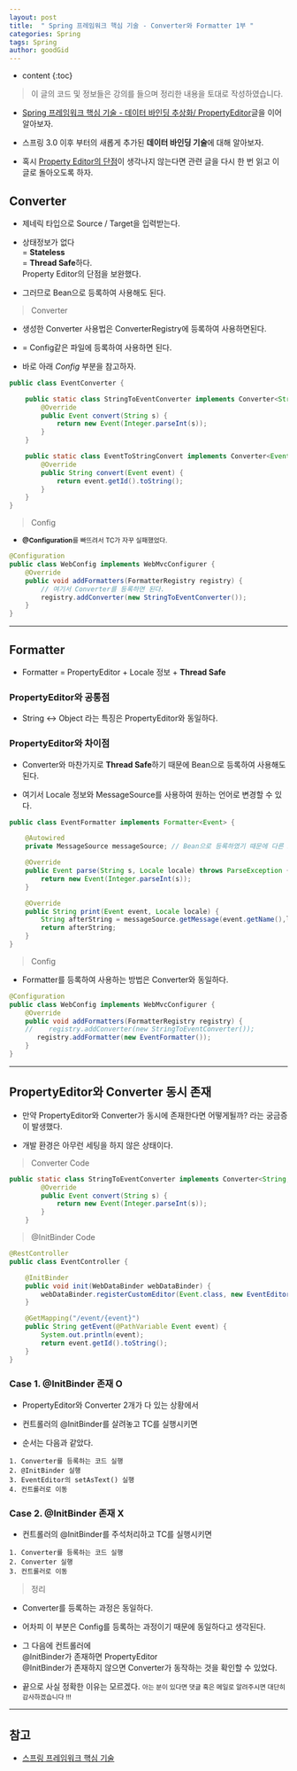 ```yaml
---
layout: post
title:  " Spring 프레임워크 핵심 기술 - Converter와 Formatter 1부 "
categories: Spring
tags: Spring
author: goodGid
---
```

* content
{:toc}

> 이 글의 코드 및 정보들은 강의를 들으며 정리한 내용을 토대로 작성하였습니다.

* [Spring 프레임워크 핵심 기술 - 데이터 바인딩 추상화/ PropertyEditor]({{site.url}}/Spring-Framework-Core-Technology-Data-Bindgin-PropertyEditor/)글을 이어 알아보자.

* 스프링 3.0 이후 부터의 새롭게 추가된 **데이터 바인딩 기술**에 대해 알아보자.

* 혹시 [Property Editor의 단점]({{site.url}}/Spring-Framework-Core-Technology-Data-Bindgin-PropertyEditor/#propertyeditor의-단점)이 생각나지 않는다면 관련 글을 다시 한 번 읽고 이 글로 돌아오도록 하자.

## Converter

* 제네릭 타입으로 Source / Target을 입력받는다.

* 상태정보가 없다 <br> = **Stateless** <br> = **Thread Safe**하다. <br> Property Editor의 단점을 보완했다.

* 그러므로 Bean으로 등록하여 사용해도 된다.

> Converter

* 생성한 Converter 사용법은 ConverterRegistry에 등록하여 사용하면된다. 

* = Config같은 파일에 등록하여 사용하면 된다. 

* 바로 아래 *Config* 부분을 참고하자.

``` java
public class EventConverter {

    public static class StringToEventConverter implements Converter<String, Event> {
        @Override
        public Event convert(String s) {
            return new Event(Integer.parseInt(s));
        }
    }

    public static class EventToStringConvert implements Converter<Event, String> {
        @Override
        public String convert(Event event) {
            return event.getId().toString();
        }
    }
}
```

> Config

* <small>**@Configuration**를 빠뜨려서 TC가 자꾸 실패했었다.</small>

``` java
@Configuration
public class WebConfig implements WebMvcConfigurer {
    @Override
    public void addFormatters(FormatterRegistry registry) {
        // 여기서 Converter를 등록하면 된다.
        registry.addConverter(new StringToEventConverter());
    }
}
```














---


## Formatter

* Formatter = PropertyEditor + Locale 정보 + **Thread Safe**

### PropertyEditor와 공통점

* String <-> Object 라는 특징은 PropertyEditor와 동일하다.

### PropertyEditor와 차이점

* Converter와 마찬가지로 **Thread Safe**하기 때문에 Bean으로 등록하여 사용해도 된다.

* 여기서 Locale 정보와 MessageSource를 사용하여 원하는 언어로 변경할 수 있다.


``` java
public class EventFormatter implements Formatter<Event> {

    @Autowired
    private MessageSource messageSource; // Bean으로 등록하였기 때문에 다른 Bean 주입이 가능하다 !

    @Override
    public Event parse(String s, Locale locale) throws ParseException {
        return new Event(Integer.parseInt(s));
    }

    @Override
    public String print(Event event, Locale locale) {
        String afterString = messageSource.getMessage(event.getName(),locale);
        return afterString;
    }
}
```

> Config

* Formatter를 등록하여 사용하는 방법은 Converter와 동일하다.

``` java
@Configuration
public class WebConfig implements WebMvcConfigurer {
    @Override
    public void addFormatters(FormatterRegistry registry) {
    //    registry.addConverter(new StringToEventConverter());
       registry.addFormatter(new EventFormatter());
    }
}
```

---


## PropertyEditor와 Converter 동시 존재

* 만약 PropertyEditor와 Converter가 동시에 존재한다면 어떻게될까? 라는 궁금증이 발생했다.

* 개발 환경은 아무런 세팅을 하지 않은 상태이다.

> Converter Code

``` java
public static class StringToEventConverter implements Converter<String, Event> {
        @Override
        public Event convert(String s) {
            return new Event(Integer.parseInt(s));
        }
    }
```

> @InitBinder Code

``` java
@RestController
public class EventController {

    @InitBinder
    public void init(WebDataBinder webDataBinder) {
        webDataBinder.registerCustomEditor(Event.class, new EventEditor());
    }

    @GetMapping("/event/{event}")
    public String getEvent(@PathVariable Event event) {
        System.out.println(event);
        return event.getId().toString();
    }
}
```

### Case 1. @InitBinder 존재 O

* PropertyEditor와 Converter 2개가 다 있는 상황에서

* 컨트롤러의 @InitBinder를 살려놓고 TC를 실행시키면 

* 순서는 다음과 같았다.

```
1. Converter를 등록하는 코드 실행 
2. @InitBinder 실행
3. EventEditor의 setAsText() 실행 
4. 컨트롤러로 이동
```

### Case 2. @InitBinder 존재 X

* 컨트롤러의 @InitBinder를 주석처리하고 TC를 실행시키면 

```
1. Converter를 등록하는 코드 실행 
2. Converter 실행
3. 컨트롤러로 이동
```

> 정리

* Converter를 등록하는 과정은 동일하다. 

* 어차피 이 부분은 Config를 등록하는 과정이기 때문에 동일하다고 생각된다.

* 그 다음에 컨트롤러에 <br> @InitBinder가 존재하면 PropertyEditor <br> @InitBinder가 존재하지 않으면 Converter가 동작하는 것을 확인할 수 있었다.

* 끝으로 사실 정확한 이유는 모르겠다. <small> 아는 분이 있다면 댓글 혹은 메일로 알려주시면 대단히 감사하겠습니다 !!!</small>

---

## 참고

* [스프링 프레임워크 핵심 기술](https://www.inflearn.com/course/spring-framework_core)

